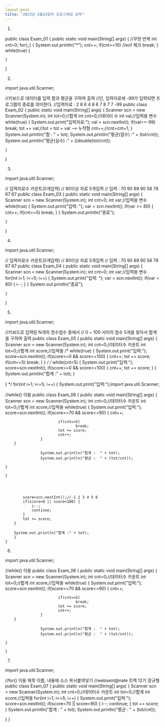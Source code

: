 ```yaml
---
layout:post
title: "2023년 3월24일자 프로그래밍 공부"
---
```



1.


public class Exam_01 {
	public static void main(String[] args) {
		//무한 반복
		int cnt=0;
		for(;;) {
			System.out.println("*");
			cnt++;
			if(cnt==10) //eof 체크
				break;
		}
		while(true) {

	}

}


2.


import java.util.Scanner;

//키보드로 데이터를 입력 합과 평균을 구하여 출력
//단, 입력자료에 -99가 입력되면 프로그램의 종료를 의미한다.
//입력자료 : 2 8 6 4 8 6 7 8 7 7 -99
public class Exam_02 {
	public static void main(String[] args) {
		Scanner scn = new Scanner(System.in);
		int tot=0;//합계
		int cnt=0;//데이터 수
		int val;//입력용 변수
		while(true) {
			System.out.print("입력자료:");
			val = scn.nextInt();
			if(val==-99)
				break;
			tot += val;//tot = tot + val --> 누적형
			cnt++;//cnt=cnt+1;
		}
		System.out.println("합 :  " + tot);
		System.out.println("평균(점수) :" + (tot/cnt));
		System.out.println("평균(실수) :" + ((double)tot/cnt));
		
		
	}

}


3.


import java.util.Scanner;

// 입력자료수 카운트(5개입력)
// 80이상 자료 5개입력
// 입력 : 70 90 89 90 58 78 67 67 
public class Exam_03 {
	public static void main(String[] args) {
		Scanner scn = new Scanner(System.in);
		int cnt=0;
		int var;//입력용 변수
		while(true) {
			System.out.print("입력: ");
			var = scn.nextInt();
			if(var >= 80) {
				cnt++;
				if(cnt==5)
					break;
			}
		}
		System.out.println("종료");

	}

}

4.

import java.util.Scanner;

// 입력자료수 카운트(5개입력)
// 80이상 자료 5개입력
// 입력 : 70 90 89 90 58 78 67 67 
public class Exam_04 {
	public static void main(String[] args) {
		Scanner scn = new Scanner(System.in);
		int cnt=0;
		int var;//입력용 변수
		for(int i=1; i<=5; i++) {
			System.out.print("입력: ");
			var = scn.nextInt();
			if(var < 80) {
				i--;
			}
		}
		System.out.println("종료");

	}

}


5.

import java.util.Scanner;

//키보드로 입력된 N개의 정수점수 중에서
// 0 ~ 100 사이의 점수 5개을 찾아서 합계을 구하여 출력
public class Exam_05 {
	public static void main(String[] args) {
		Scanner scn = new Scanner(System.in);
		int cnt=0;//데이터수 카운트
		int tot=0;//합계
		int score;//입력용
/*			while(true) {
			System.out.print("입력:");
			score=scn.nextInt();
			if(score>=0 && score<=100) {
				cnt++;
				tot += score;
				if(cnt==5)
					break;
			}
		}
*/
/*			while(cnt<5) {
				System.out.print("입력:");
				score=scn.nextInt();
				if(score>=0 && score<=100) {
					cnt++;
					tot += score;
				}
			}
			System.out.println("합계 :" + tot);
	}

}
*/
		for(int i=1; i<=5; i++) {
			System.out.print("입력:");import java.util.Scanner;

//while() 이용
public class Exam_06 {
	public static void main(String[] args) {
		Scanner scn = new Scanner(System.in);
		int cnt=0;//데이터수 카운트
		int tot=0;//합계
		int score;//입력용
		while(true) {
					System.out.print("입력:");
					score=scn.nextInt();
					if(score>=70 && score<=90) {
							cnt++;
							
							if(cnt==5)									
									break;
							tot += score;
							cnt++;
					}
		}
					
					System.out.println("합계 :  " + tot);
					System.out.println("평균 :  " + (tot/cnt));

	}

	}




			score=scn.nextInt();//-1 2 3 4 5 6
			if(score<0 || score<100) {
				i--;
				continue;
			}
			tot += score;
		}
			
		System.out.println("합계 :" + tot);
		}
	}


6.


import java.util.Scanner;

//while() 이용
public class Exam_06 {
	public static void main(String[] args) {
		Scanner scn = new Scanner(System.in);
		int cnt=0;//데이터수 카운트
		int tot=0;//합계
		int score;//입력용
		while(true) {
					System.out.print("입력:");
					score=scn.nextInt();
					if(score>=70 && score<=90) {
							cnt++;
							
							if(cnt==5)									
									break;
							tot += score;
							cnt++;
					}
		}
					
					System.out.println("합계 :  " + tot);
					System.out.println("평균 :  " + (tot/cnt));

	}

	}



7.

import java.util.Scanner;

//for() 이용 제목 이름, 내용에 소스 복사붙여넣기
//websent@nate 트랙 12기 장규형  
public class Exam_07 {
	public static void main(String[] args) {
		Scanner scn = new Scanner(System.in);
		int cnt=0;//데이터수 카운트
		int tot=0;//합계
		int score;//입력용
		for(int i=1; i<=5; i++) {
			System.out.print("입력:");
			score=scn.nextInt();
			if(score<70 || score<90) {
				i--;
				continue;
			}
			tot += score;
	}
		System.out.println("합계 :  " + tot);
		System.out.println("평균 :  " + (tot/cnt));

}
}

